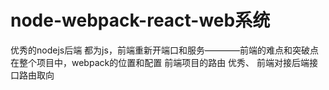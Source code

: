 # node-webpack-react-web系统
优秀的nodejs后端
都为js，前端重新开端口和服务————前端的难点和突破点
在整个项目中，webpack的位置和配置
前端项目的路由 优秀、
前端对接后端接口路由取向
